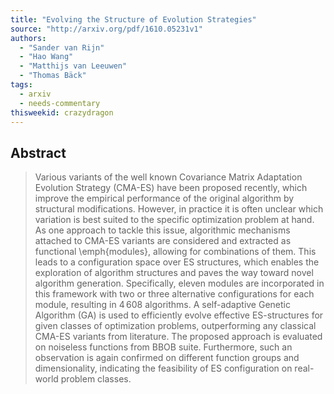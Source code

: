 ```yaml
---
title: "Evolving the Structure of Evolution Strategies"
source: "http://arxiv.org/pdf/1610.05231v1"
authors:
  - "Sander van Rijn"
  - "Hao Wang"
  - "Matthijs van Leeuwen"
  - "Thomas Bäck"
tags:
  - arxiv
  - needs-commentary
thisweekid: crazydragon
---
```

## Abstract
>   Various variants of the well known Covariance Matrix Adaptation Evolution
> Strategy (CMA-ES) have been proposed recently, which improve the empirical
> performance of the original algorithm by structural modifications. However, in
> practice it is often unclear which variation is best suited to the specific
> optimization problem at hand. As one approach to tackle this issue, algorithmic
> mechanisms attached to CMA-ES variants are considered and extracted as
> functional \emph{modules}, allowing for combinations of them. This leads to a
> configuration space over ES structures, which enables the exploration of
> algorithm structures and paves the way toward novel algorithm generation.
> Specifically, eleven modules are incorporated in this framework with two or
> three alternative configurations for each module, resulting in $4\,608$
> algorithms. A self-adaptive Genetic Algorithm (GA) is used to efficiently
> evolve effective ES-structures for given classes of optimization problems,
> outperforming any classical CMA-ES variants from literature. The proposed
> approach is evaluated on noiseless functions from BBOB suite. Furthermore, such
> an observation is again confirmed on different function groups and
> dimensionality, indicating the feasibility of ES configuration on real-world
> problem classes.
> 